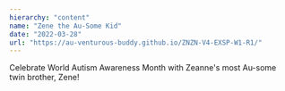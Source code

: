 ```yaml
---
hierarchy: "content"
name: "Zene the Au-Some Kid"
date: "2022-03-28"
url: "https://au-venturous-buddy.github.io/ZNZN-V4-EXSP-W1-R1/"
---
```


Celebrate World Autism Awareness Month with Zeanne's most Au-some twin brother, Zene!